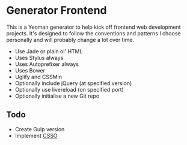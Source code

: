 # Generator Frontend

This is a Yeoman generator to help kick off frontend web development projects. It's designed to follow the conventions and patterns I choose personally and will probably change a lot over time.

- Use Jade or plain ol' HTML
- Uses Stylus always
- Uses Autoprefixer always
- Uses Bower
- Uglify and CSSMin
- Optionally include jQuery (at specified version)
- Optionally use livereload (on specified port)
- Optionally initialise a new Git repo

## Todo
- Create Gulp version
- Implement [CSSO](http://css.github.io/csso/)
